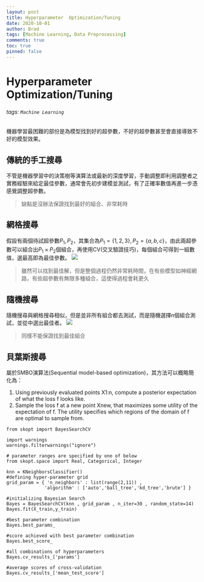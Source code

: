 ```yaml
---
layout: post
title: Hyperparameter  Optimization/Tuning
date: 2020-10-01
author: Brad
tags: [Machine Learning, Data Preprocessing]
comments: true
toc: true
pinned: false
---
```


<!-- more -->

# Hyperparameter  Optimization/Tuning
###### tags: `Machine Learning`

機器學習最困難的部份是為模型找到好的超參數，不好的超參數甚至會直接導致不好的模型效果。

## 傳統的手工搜尋
不管是機器學習中的決策樹等演算法或最新的深度學習，手動調整即利用調整者之實務經驗來給定最佳參數，通常會先初步建模並測試，有了正確率數值再進一步憑感覺調整超參數。
>缺點是沒辦法保證找到最好的組合、非常耗時

## 網格搜尋
假設有兩個待試超參數$P_1, P_2$，其集合為$P_1=\{1,2,3\}, P_2=\{a,b,c\}$，由此兩超參數可以組合出$P_1\times P_2$個組合，再使用CV(交叉驗證技巧)，每個組合可得到一組數值，選最高即為最佳參數。
![](https://i.imgur.com/GfeMWbj.png)

>雖然可以找到最佳解，但是整個過程仍然非常耗時間，在有些模型如神經網路，有些超參數有無限多種組合，這使得過程會耗更久

## 隨機搜尋
隨機搜尋與網格搜尋相似，但是並非所有組合都去測試，而是隨機選擇n個組合測試，並從中選出最佳者。
![](https://i.imgur.com/MMfj4Fs.png)
>同樣不能保證找到最佳組合

## 貝葉斯搜尋
屬於SMBO演算法(Sequential model-based optimization)，其方法可以概略簡化為：
1. Using previously evaluated points X1:n, compute a posterior expectation of what the loss f looks like.
2. Sample the loss f at a new point Xnew, that maximizes some utility of the expectation of f. The utility specifies which regions of the domain of f are optimal to sample from.

```python=
from skopt import BayesSearchCV

import warnings
warnings.filterwarnings("ignore")

# parameter ranges are specified by one of below
from skopt.space import Real, Categorical, Integer

knn = KNeighborsClassifier()
#defining hyper-parameter grid
grid_param = { 'n_neighbors' : list(range(2,11)) , 
              'algorithm' : ['auto','ball_tree','kd_tree','brute'] }

#initializing Bayesian Search
Bayes = BayesSearchCV(knn , grid_param , n_iter=30 , random_state=14)
Bayes.fit(X_train,y_train)

#best parameter combination
Bayes.best_params_

#score achieved with best parameter combination
Bayes.best_score_

#all combinations of hyperparameters
Bayes.cv_results_['params']

#average scores of cross-validation
Bayes.cv_results_['mean_test_score']
```